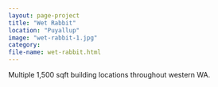 ```yaml
---
layout: page-project
title: "Wet Rabbit"
location: "Puyallup"
image: "wet-rabbit-1.jpg"
category:
file-name: wet-rabbit.html
---
```


Multiple 1,500 sqft building locations throughout western WA.
